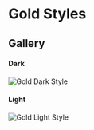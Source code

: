 # Gold Styles

## Gallery

#### Dark

![Gold Dark Style](https://github.com/charmbracelet/gold/raw/master/cmd/gold/styles/gold_dark.png)

#### Light

![Gold Light Style](https://github.com/charmbracelet/gold/raw/master/cmd/gold/styles/gold_light.png)

